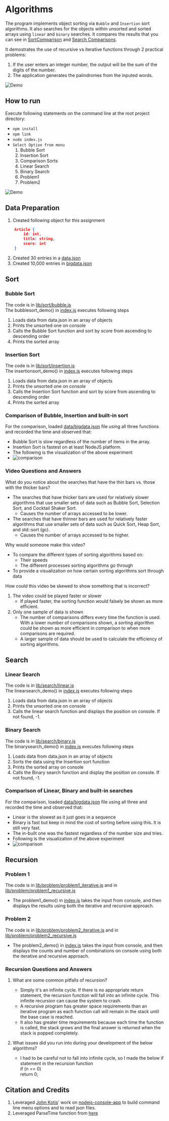 # Algorithms

The program implements object sorting via `Bubble` and `Insertion` sort algorithms. It  also searches for the objects within unsorted and sorted arrays using `linear` and `binary` searches. It compares the results that you can see in [SortComparison](data/sortcomparison.png) and [Search Comparisons](data/searchcomparison.png).

It demostrates the use of recursive vs iterative functions through 2 practical problems:
1. If the user enters an integer number, the output will be the sum of the digits of the number.
2. The application generates the palindromes from the inputed words. 

![Demo](data/demo.gif)  

## How to run

Execute following statements on the command line at the root project directory:

- `npm install`
- `npm link`
- `node index.js`  
- `Select Option from menu`  
	1. Bubble Sort   
	2. Insertion Sort   
	3. Comparison Sorts  
	4. Linear Search  
	5. Binary Search  
	6. Problem1  
	7. Problem2  

![Demo](data/demo.gif)  

## Data Preparation 
1.	Created following object for this assignment  
``` json 
    Article { 
        id: int, 
        title: string, 
        score: int
    }
```
2.	Created 30 entries in a [data.json](data/data.json) 
3.	Created 10,000 entries in [bigdata.json](data/bigdata.json) 

##	Sort 

### Bubble Sort
The code is in [lib/sort/bubble.js](lib/sort/bubble.js)  
The bubblesort_demo() in [index.js](index.js) executes following steps

1.	Loads data from data.json in an array of objects
2.  Prints the unsorted one on console
3.	Calls the Bubble Sort function and sort by score from ascending to descending order
4.	Prints the sorted array

### Insertion Sort
The code is in [lib/sort/insertion.js](lib/sort/insertion.js)  
The insertionsort_demo() in [index.js](index.js) executes following steps

1.	Loads data from data.json  in an array of objects
2.  Prints the unsorted one on console
3.	Calls the Insertion Sort function and sort by score from ascending to descending order
4.	Prints the sorted array

### Comparison of Bubble, Insertion and built-in sort

For the comparison, loaded [data/bigdata.json](data/bigdata.json) file using all three functions and recorded the time and observed that:
- Bubble Sort is slow regardless of the number of items in the array.
- Insertion Sort is fastest on at least NodeJS platform.  
- The following is the visualization of the above experiment   
- ![comparison](data/sortcomparison.png)

### Video Questions and Answers

What do you notice about the searches that have the thin bars vs. those with the thicker bars?
- The searches that have thicker bars are used for relatively slower algorithms that use smaller sets of data such as Bubble Sort, Selection Sort, and Cocktail Shaker Sort.
	- Causes the number of arrays accessed to be lower.
- The searches that have thinner bars are used for relatively faster algorithms that use smaller sets of data such as Quick Sort, Heap Sort, and std::sort (gc).
	- Causes the number of arrays accessed to be higher.

Why would someone make this video?
- To compare the different types of sorting algorithms based on:
	- Their speeds
	- The different processes sorting algorithms go through
- To provide a visualization on how certain sorting algorithms sort through data

How could this video be skewed to show something that is incorrect?
1. The video could be played faster or slower
	- If played faster, the sorting function would falsely be shown as more efficient.
2. Only one sample of data is shown
	- The number of comparisons differs every time the function is used. With a lower number of comparisons shown, a sorting algorithm could be shown as more efficient in
	comparison to when more comparisons are required.
	- A larger sample of data should be used to calculate the efficiency of sorting algorithms.


## Search

### Linear Search
The code is in [lib/search/linear.js](lib/search/linear.js)  
The linearsearch_demo() in [index.js](index.js) executes following steps  

1.	Loads data from data.json in an array of objects
2.	Prints the unsorted one on console
3.	Calls the linear search function and displays the position on console. If not found, -1.

### Binary Search
The code is in [lib/search/binary.js](lib/search/binary.js)  
The binarysearch_demo() in [index.js](index.js) executes following steps  

1.	Loads data from data.json in an array of objects
2.  Sorts the data using the Insertion sort function
3.	Prints the sorted array on console
4.	Calls the Binary search function and display the position on console. If not found, -1.

### Comparison of Linear, Binary and built-in searches

For the comparison, loaded [data/bigdata.json](data/bigdata.json) file using all three and recorded the time and observed that:
- Linear is the slowest as it just goes in a sequence 
- Binary is fast but keep in mind the cost of sorting before using this. It is still very fast.
- The in-built one was the fastest regardless of the number size and tries. 
- Following is the visualization of the above experiment   
- ![comparison](data/searchcomparison.png)


## Recursion

### Problem 1
The code is in [lib/problem/problem1_iterative.js](lib/problem/problem1_iterative.js) and in [lib/problem/problem1_recursive.js](lib/problem/problem1_recursive.js)

- The problem1_demo() in [index.js](index.js) takes the input from console, and then displays the results using both the iterative and recursive approach.
 
### Problem 2
The code is in [lib/problem/problem2_iterative.js](lib/problem/problem2_iterative.js) and in [lib/problem/problem2_recursive.js](lib/problem/problem2_recursive.js)

- The problem2_demo() in [index.js](index.js) takes the input from console, and then displays the counts and number of combinations on console using both the iterative and recursive approach.  
 
### Recursion Questions and Answers
1. What are some common pitfalls of recursion?   
    - Simply it's an infinite cycle. If there is no appropriate return statement, the recursion function will fall into an infinite cycle. This infinite recursion can cause
    the system to crash.  
    - A recursive program has greater space requirements than an iterative program 
    as each function call will remain in the stack until the base case is reached.  
    - It also has greater time requirements because each time the function is called, 
    the stack grows and the final answer is returned when the stack is popped completely.  
    
2. What issues did you run into during your development of the below algorithms?  
    - I had to be careful not to fall into infinite cycle, so I made the below if statement in the recursion function  
        if (n == 0)  
            return 0;
 
## Citation and Credits

1. Leveraged [John Kotis](https://github.com/johnkottis)' work on [nodejs-console-app](https://github.com/johnkottis/nodejs-console-app) to build command line menu options and to read json files.
2. Leveraged ParseTime function from [here](https://npmdoc.github.io/node-npmdoc-tcp-ping/build/apidoc.html)
